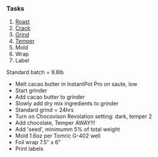 ### Tasks
1. [Roast](/resources/1)
2. [Crack](/resources/2)
3. [Grind](/resources/5)
4. [Temper](/resources/6)
5. Mold
6. Wrap
7. Label

Standard batch = 9.8lb
- Melt cacao butter in InstantPot Pro on saute, low
- Start grinder
- Add cacao butter to grinder 
- Slowly add dry mix ingredients to grinder
- Standard grind = 24hrs
- Turn on Chocovison Revolation setting: dark, temper 2
- Add chocolate, Temper AWAY!!!
- Add 'seed', minimumm 5% of total weight
- Mold 1.6oz per Tomric G-402 well
- Foil wrap 7.5" x 6" 
- Print labels
